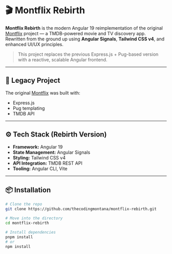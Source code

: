 # 🎬 Montflix Rebirth

**Montflix Rebirth** is the modern Angular 19 reimplementation of the original [Montflix](https://github.com/thecodingmontana/montflix) project — a TMDB-powered movie and TV discovery app. Rewritten from the ground up using **Angular Signals**, **Tailwind CSS v4**, and enhanced UI/UX principles.

> This project replaces the previous Express.js + Pug-based version with a reactive, scalable Angular frontend.

---

## 🔁 Legacy Project

The original [Montflix](https://github.com/thecodingmontana/montflix) was built with:

- Express.js
- Pug templating
- TMDB API

---

## ⚙️ Tech Stack (Rebirth Version)

- **Framework:** Angular 19
- **State Management:** Angular Signals
- **Styling:** Tailwind CSS v4
- **API Integration:** TMDB REST API
- **Tooling:** Angular CLI, Vite

---

## 📦 Installation

```bash
# Clone the repo
git clone https://github.com/thecodingmontana/montflix-rebirth.git

# Move into the directory
cd montflix-rebirth

# Install dependencies
pnpm install
# or
npm install
